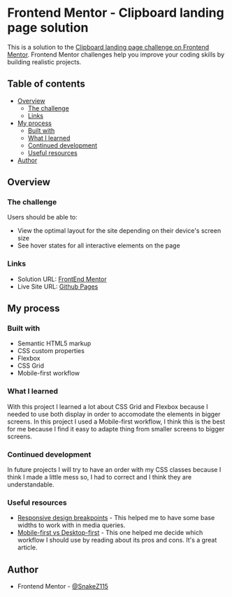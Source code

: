 # Frontend Mentor - Clipboard landing page solution

This is a solution to the [Clipboard landing page challenge on Frontend Mentor](https://www.frontendmentor.io/challenges/clipboard-landing-page-5cc9bccd6c4c91111378ecb9). Frontend Mentor challenges help you improve your coding skills by building realistic projects. 

## Table of contents

- [Overview](#overview)
  - [The challenge](#the-challenge)
  - [Links](#links)
- [My process](#my-process)
  - [Built with](#built-with)
  - [What I learned](#what-i-learned)
  - [Continued development](#continued-development)
  - [Useful resources](#useful-resources)
- [Author](#author)

## Overview

### The challenge

Users should be able to:

- View the optimal layout for the site depending on their device's screen size
- See hover states for all interactive elements on the page

### Links

- Solution URL: [FrontEnd Mentor](https://www.frontendmentor.io/solutions/clipboard-landing-page-pEiTTMXyMN)
- Live Site URL: [Github Pages](https://snakez115.github.io/Clipboard-landing-page/)

## My process

### Built with

- Semantic HTML5 markup
- CSS custom properties
- Flexbox
- CSS Grid
- Mobile-first workflow

### What I learned

With this project I learned a lot about CSS Grid and Flexbox because I needed to use both display in order to accomodate the elements in bigger screens. In this project I used a Mobile-first workflow, I think this is the best for me because I find it easy to adapte thing from smaller screens to bigger screens.

### Continued development

In future projects I will try to have an order with my CSS classes because I think I made a little mess so, I had to correct and I think they are understandable.

### Useful resources

- [Responsive design breakpoints](https://dev.to/gerryleonugroho/responsive-design-breakpoints-2025-playbook-53ih) - This helped me to have some base widths to work with in media queries.
- [Mobile-first vs Desktop-first](https://franciscoamk.com/mobile-first-vs-desktop-first/) - This one helped me decide which workflow I should use by reading about its pros and cons. It's a great article.

## Author

- Frontend Mentor - [@SnakeZ115](https://www.frontendmentor.io/profile/SnakeZ115)


